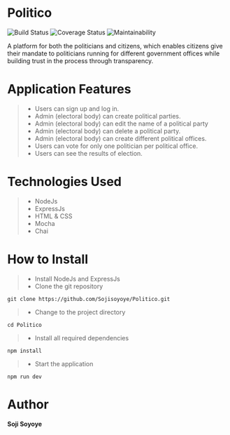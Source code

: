# Politico
![Build Status](https://travis-ci.com/Sojisoyoye/Politico.svg?branch=develop) ![Coverage Status](https://coveralls.io/repos/github/Sojisoyoye/Politico/badge.svg?branch=develop) ![Maintainability](https://api.codeclimate.com/v1/badges/b9052cf0f6a481ecbcc7/maintainability)

A platform for both the politicians and citizens, which enables citizens give their mandate to politicians running for different government offices while building trust in the process through transparency.


# Application Features
>- Users can sign up and log in.
>- Admin (electoral body) can create political parties.
>- Admin (electoral body) can edit the name of a political party
>- Admin (electoral body) can delete a political party.
>- Admin (electoral body) can create different political offices.
>- Users can vote for only one politician per political office.
>- Users can see the results of election.

# Technologies Used
>- NodeJs
>- ExpressJs
>- HTML & CSS 
>- Mocha
>- Chai

# How to Install
>- Install NodeJs and ExpressJs
>- Clone the git repository

`git clone https://github.com/Sojisoyoye/Politico.git`

>- Change to the project directory

`cd Politico`

>- Install all required dependencies

`npm install`

>- Start the application

`npm run dev`

# Author

**Soji Soyoye**